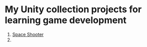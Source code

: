 # My Unity collection projects for learning game development

1. [Space Shooter](https://github.com/sutanto1010/UnityGames/tree/master/SpaceShooter)
2. 
